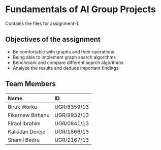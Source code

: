 # Fundamentals of AI Group Projects
Contains the files for assignment-1.

## Objectives of the assignment
- Be comfortable with graphs and their operations
- Being able to implement graph search algorithms
- Benchmark and compare different search algorithms
- Analyze the results and deduce important findings

## Team Members
| Name	            | ID           |
|:-------------------|:--------------|
| Biruk Worku	      | UGR/8359/13  |
| Fikernew Birhanu  |	UGR/9932/13  |
| Firaol Ibrahim    |	UGR/0841/13  |
| Kalkidan Dereje   |	UGR/1866/13  |
| Shamil Bedru      |	UGR/2167/13  |
